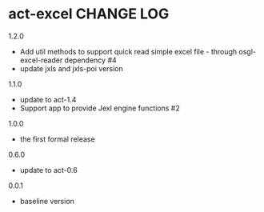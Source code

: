 # act-excel CHANGE LOG

1.2.0
* Add util methods to support quick read simple excel file - through osgl-excel-reader dependency #4 
* update jxls and jxls-poi version

1.1.0
* update to act-1.4
* Support app to provide Jexl engine functions #2

1.0.0
* the first formal release

0.6.0
* update to act-0.6

0.0.1
* baseline version
 